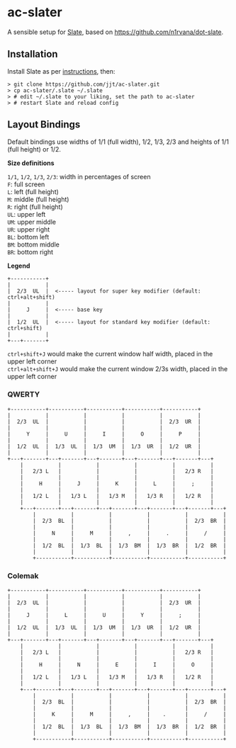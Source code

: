 # ac-slater
A sensible setup for [Slate](https://github.com/mattr-/slate), based on https://github.com/n1rvana/dot-slate.

## Installation

Install Slate as per [instructions](https://github.com/mattr-/slate#installing-slate), then:

    > git clone https://github.com/jjt/ac-slater.git
    > cp ac-slater/.slate ~/.slate
    > # edit ~/.slate to your liking, set the path to ac-slater
    > # restart Slate and reload config

## Layout Bindings

Default bindings use widths of 1/1 (full width), 1/2, 1/3, 2/3 and heights of 1/1 (full height) or 1/2.

**Size definitions**  

`1/1`, `1/2`, `1/3`, `2/3`: width in percentages of screen  
`F`: full screen  
`L`: left (full height)  
`M`: middle (full height)  
`R`: right (full height)  
`UL`: upper left  
`UM`: upper middle  
`UR`: upper right  
`BL`: bottom left  
`BM`: bottom middle  
`BR`: bottom right  

**Legend**  
```
+-----------+
|           |
|  2/3  UL  |  <----- layout for super key modifier (default: ctrl+alt+shift)
|           |
|     J     |  <----- base key
|           |
|  1/2  UL  |  <----- layout for standard key modifier (default: ctrl+shift)
|           |
+---+-------+
```
`ctrl+shift+J` would make the current window half width, placed in the upper left corner  
`ctrl+alt+shift+J` would make the current window 2/3s width, placed in the upper left corner

### QWERTY
```
+-----------+-----------+-----------+-----------+-----------+
|           |           |           |           |           |
|  2/3  UL  |           |           |           |  2/3  UR  |
|           |           |           |           |           |
|     Y     |     U     |     I     |     O     |     P     |
|           |           |           |           |           |
|  1/2  UL  |  1/3  UL  |  1/3  UM  |  1/3  UR  |  1/2  UR  |
|           |           |           |           |           |
+---+-------+---+-------+---+-------+---+-------+---+-------+---+
    |           |           |           |           |           |
    |   2/3 L   |           |           |           |   2/3 R   |
    |           |           |           |           |           |
    |     H     |     J     |     K     |     L     |     ;     |
    |           |           |           |           |           |
    |   1/2 L   |   1/3 L   |   1/3 M   |   1/3 R   |   1/2 R   |
    |           |           |           |           |           |
    +---+-------+---+-------+---+-------+---+-------+---+-------+---+
        |           |           |           |           |           |
        |  2/3  BL  |           |           |           |  2/3  BR  |
        |           |           |           |           |           |
        |     N     |     M     |     ,     |     .     |     /     |
        |           |           |           |           |           |
        |  1/2  BL  |  1/3  BL  |  1/3  BM  |  1/3  BR  |  1/2  BR  |
        |           |           |           |           |           |
        +-----------+-----------+-----------+-----------+-----------+
```
### Colemak
```
+-----------+-----------+-----------+-----------+-----------+
|           |           |           |           |           |
|  2/3  UL  |           |           |           |  2/3  UR  |
|           |           |           |           |           |
|     J     |     L     |     U     |     Y     |     ;     |
|           |           |           |           |           |
|  1/2  UL  |  1/3  UL  |  1/3  UM  |  1/3  UR  |  1/2  UR  |
|           |           |           |           |           |
+---+-------+---+-------+---+-------+---+-------+---+-------+---+
    |           |           |           |           |           |
    |   2/3 L   |           |           |           |   2/3 R   |
    |           |           |           |           |           |
    |     H     |     N     |     E     |     I     |     O     |
    |           |           |           |           |           |
    |   1/2 L   |   1/3 L   |   1/3 M   |   1/3 R   |   1/2 R   |
    |           |           |           |           |           |
    +---+-------+---+-------+---+-------+---+-------+---+-------+---+
        |           |           |           |           |           |
        |  2/3  BL  |           |           |           |  2/3  BR  |
        |           |           |           |           |           |
        |     K     |     M     |     ,     |    .      |     /     |
        |           |           |           |           |           |
        |  1/2  BL  |  1/3  BL  |  1/3  BM  |  1/3  BR  |  1/2  BR  |
        |           |           |           |           |           |
        +-----------+-----------+-----------+-----------+-----------+
```
